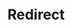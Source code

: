 ﻿---
layout: src/layouts/Redirect.astro
title: Redirect
redirect: /docs/infrastructure/deployment-targets/azure
pubDate:  2023-01-01
navSearch: false
navSitemap: false
navMenu: false
---
